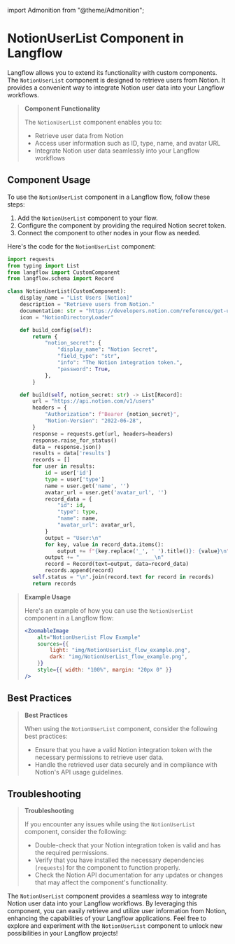 import Admonition from "@theme/Admonition";

# NotionUserList Component in Langflow

Langflow allows you to extend its functionality with custom components. The `NotionUserList` component is designed to retrieve users from Notion. It provides a convenient way to integrate Notion user data into your Langflow workflows.

> **Component Functionality**
>
> The `NotionUserList` component enables you to:
>
> - Retrieve user data from Notion
> - Access user information such as ID, type, name, and avatar URL
> - Integrate Notion user data seamlessly into your Langflow workflows

## Component Usage

To use the `NotionUserList` component in a Langflow flow, follow these steps:

1. Add the `NotionUserList` component to your flow.
2. Configure the component by providing the required Notion secret token.
3. Connect the component to other nodes in your flow as needed.

Here's the code for the `NotionUserList` component:

```python
import requests
from typing import List
from langflow import CustomComponent
from langflow.schema import Record

class NotionUserList(CustomComponent):
    display_name = "List Users [Notion]"
    description = "Retrieve users from Notion."
    documentation: str = "https://developers.notion.com/reference/get-users"
    icon = "NotionDirectoryLoader"

    def build_config(self):
        return {
            "notion_secret": {
                "display_name": "Notion Secret",
                "field_type": "str",
                "info": "The Notion integration token.",
                "password": True,
            },
        }

    def build(self, notion_secret: str) -> List[Record]:
        url = "https://api.notion.com/v1/users"
        headers = {
            "Authorization": f"Bearer {notion_secret}",
            "Notion-Version": "2022-06-28",
        }
        response = requests.get(url, headers=headers)
        response.raise_for_status()
        data = response.json()
        results = data['results']
        records = []
        for user in results:
            id = user['id']
            type = user['type']
            name = user.get('name', '')
            avatar_url = user.get('avatar_url', '')
            record_data = {
                "id": id,
                "type": type,
                "name": name,
                "avatar_url": avatar_url,
            }
            output = "User:\n"
            for key, value in record_data.items():
                output += f"{key.replace('_', ' ').title()}: {value}\n"
            output += "________________________\n"
            record = Record(text=output, data=record_data)
            records.append(record)
        self.status = "\n".join(record.text for record in records)
        return records
```

> **Example Usage**
>
> Here's an example of how you can use the `NotionUserList` component in a Langflow flow:
>
> ```jsx
> <ZoomableImage
>     alt="NotionUserList Flow Example"
>     sources={{
>         light: "img/NotionUserList_flow_example.png",
>         dark: "img/NotionUserList_flow_example.png",
>     }}
>     style={{ width: "100%", margin: "20px 0" }}
> />
> ```

## Best Practices

> **Best Practices**
>
> When using the `NotionUserList` component, consider the following best practices:
>
> - Ensure that you have a valid Notion integration token with the necessary permissions to retrieve user data.
> - Handle the retrieved user data securely and in compliance with Notion's API usage guidelines.

## Troubleshooting

> **Troubleshooting**
>
> If you encounter any issues while using the `NotionUserList` component, consider the following:
>
> - Double-check that your Notion integration token is valid and has the required permissions.
> - Verify that you have installed the necessary dependencies (`requests`) for the component to function properly.
> - Check the Notion API documentation for any updates or changes that may affect the component's functionality.

The `NotionUserList` component provides a seamless way to integrate Notion user data into your Langflow workflows. By leveraging this component, you can easily retrieve and utilize user information from Notion, enhancing the capabilities of your Langflow applications. Feel free to explore and experiment with the `NotionUserList` component to unlock new possibilities in your Langflow projects!
